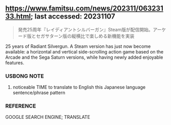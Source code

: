 ## https://www.famitsu.com/news/202311/06323133.html; last accessed: 20231107

> 発売25周年『レイディアントシルバーガン』Steam版が配信開始。アーケード版とセガサターン版の縦横比で楽しめる新機能を実装

25 years of Radiant Silvergun. A Steam version has just now become available: a horizontal and vertical side-scrolling action game based on the Arcade and the Sega Saturn versions, while having newly added enjoyable features.

### USBONG NOTE

1) noticeable TIME to translate to English this Japanese language sentence/phrase pattern

### REFERENCE

GOOGLE SEARCH ENGINE; TRANSLATE